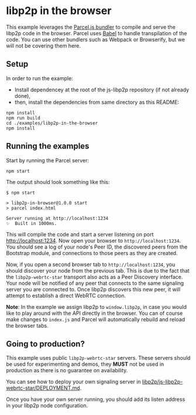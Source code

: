 # libp2p in the browser

This example leverages the [Parcel.js bundler](https://parceljs.org/) to compile and serve the libp2p code in the browser. Parcel uses [Babel](https://babeljs.io/) to handle transpilation of the code. You can use other bundlers such as Webpack or Browserify, but we will not be covering them here.

## Setup

In order to run the example:

- Install dependencey at the root of the js-libp2p repository (if not already done),
- then, install the dependencies from same directory as this README:

```
npm install
npm run build
cd ./examples/libp2p-in-the-browser
npm install
```

## Running the examples

Start by running the Parcel server:

```
npm start
```

The output should look something like this:

```log
$ npm start

> libp2p-in-browser@1.0.0 start
> parcel index.html

Server running at http://localhost:1234
✨  Built in 1000ms.
```

This will compile the code and start a server listening on port [http://localhost:1234](http://localhost:1234). Now open your browser to `http://localhost:1234`. You should see a log of your node's Peer ID, the discovered peers from the Bootstrap module, and connections to those peers as they are created.

Now, if you open a second browser tab to `http://localhost:1234`, you should discover your node from the previous tab. This is due to the fact that the `libp2p-webrtc-star` transport also acts as a Peer Discovery interface. Your node will be notified of any peer that connects to the same signaling server you are connected to. Once libp2p discovers this new peer, it will attempt to establish a direct WebRTC connection.

**Note**: In the example we assign libp2p to `window.libp2p`, in case you would like to play around with the API directly in the browser. You can of course make changes to `index.js` and Parcel will automatically rebuild and reload the browser tabs.

## Going to production?

This example uses public `libp2p-webrtc-star` servers. These servers should be used for experimenting and demos, they **MUST** not be used in production as there is no guarantee on availability.

You can see how to deploy your own signaling server in [libp2p/js-libp2p-webrtc-star/DEPLOYMENT.md](https://github.com/libp2p/js-libp2p-webrtc-star/blob/master/DEPLOYMENT.md).

Once you have your own server running, you should add its listen address in your libp2p node configuration.
